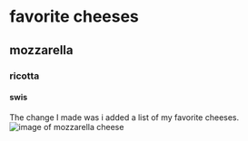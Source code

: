 # favorite cheeses
## mozzarella
### ricotta
#### swis
The change I made was i added a list of my favorite cheeses.
![image of mozzarella cheese](https://github.com/user-attachments/assets/c0ad47ec-6a3a-437f-9b63-fa4c3f77b494)
